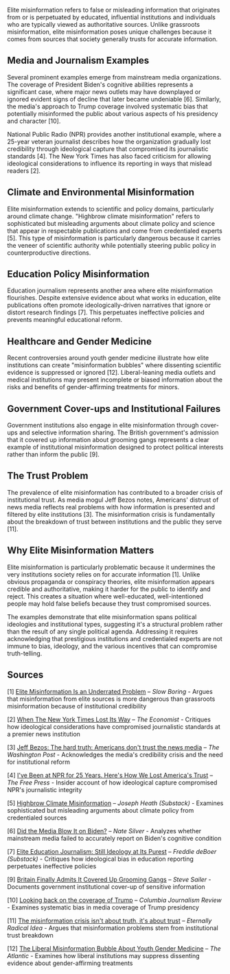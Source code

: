 Elite misinformation refers to false or misleading information that originates from or is perpetuated by educated, influential institutions and individuals who are typically viewed as authoritative sources. Unlike grassroots misinformation, elite misinformation poses unique challenges because it comes from sources that society generally trusts for accurate information.

## Media and Journalism Examples

Several prominent examples emerge from mainstream media organizations. The coverage of President Biden's cognitive abilities represents a significant case, where major news outlets may have downplayed or ignored evident signs of decline that later became undeniable [6]. Similarly, the media's approach to Trump coverage involved systematic bias that potentially misinformed the public about various aspects of his presidency and character [10].

National Public Radio (NPR) provides another institutional example, where a 25-year veteran journalist describes how the organization gradually lost credibility through ideological capture that compromised its journalistic standards [4]. The New York Times has also faced criticism for allowing ideological considerations to influence its reporting in ways that mislead readers [2].

## Climate and Environmental Misinformation

Elite misinformation extends to scientific and policy domains, particularly around climate change. "Highbrow climate misinformation" refers to sophisticated but misleading arguments about climate policy and science that appear in respectable publications and come from credentialed experts [5]. This type of misinformation is particularly dangerous because it carries the veneer of scientific authority while potentially steering public policy in counterproductive directions.

## Education Policy Misinformation

Education journalism represents another area where elite misinformation flourishes. Despite extensive evidence about what works in education, elite publications often promote ideologically-driven narratives that ignore or distort research findings [7]. This perpetuates ineffective policies and prevents meaningful educational reform.

## Healthcare and Gender Medicine

Recent controversies around youth gender medicine illustrate how elite institutions can create "misinformation bubbles" where dissenting scientific evidence is suppressed or ignored [12]. Liberal-leaning media outlets and medical institutions may present incomplete or biased information about the risks and benefits of gender-affirming treatments for minors.

## Government Cover-ups and Institutional Failures

Government institutions also engage in elite misinformation through cover-ups and selective information sharing. The British government's admission that it covered up information about grooming gangs represents a clear example of institutional misinformation designed to protect political interests rather than inform the public [9].

## The Trust Problem

The prevalence of elite misinformation has contributed to a broader crisis of institutional trust. As media mogul Jeff Bezos notes, Americans' distrust of news media reflects real problems with how information is presented and filtered by elite institutions [3]. The misinformation crisis is fundamentally about the breakdown of trust between institutions and the public they serve [11].

## Why Elite Misinformation Matters

Elite misinformation is particularly problematic because it undermines the very institutions society relies on for accurate information [1]. Unlike obvious propaganda or conspiracy theories, elite misinformation appears credible and authoritative, making it harder for the public to identify and reject. This creates a situation where well-educated, well-intentioned people may hold false beliefs because they trust compromised sources.

The examples demonstrate that elite misinformation spans political ideologies and institutional types, suggesting it's a structural problem rather than the result of any single political agenda. Addressing it requires acknowledging that prestigious institutions and credentialed experts are not immune to bias, ideology, and the various incentives that can compromise truth-telling.

## Sources

[1] [Elite Misinformation Is an Underrated Problem](https://www.slowboring.com/p/elite-misinformation-is-an-underrated) – *Slow Boring* - Argues that misinformation from elite sources is more dangerous than grassroots misinformation because of institutional credibility

[2] [When The New York Times Lost Its Way](https://www.economist.com/1843/2023/12/14/when-the-new-york-times-lost-its-way) – *The Economist* - Critiques how ideological considerations have compromised journalistic standards at a premier news institution

[3] [Jeff Bezos: The hard truth: Americans don't trust the news media](https://www.washingtonpost.com/opinions/2024/10/28/jeff-bezos-washington-post-trust/) – *The Washington Post* - Acknowledges the media's credibility crisis and the need for institutional reform

[4] [I've Been at NPR for 25 Years. Here's How We Lost America's Trust](https://www.thefp.com/p/npr-editor-how-npr-lost-americas-trust) – *The Free Press* - Insider account of how ideological capture compromised NPR's journalistic integrity

[5] [Highbrow Climate Misinformation](https://josephheath.substack.com/p/highbrow-climate-misinformation) – *Joseph Heath (Substack)* - Examines sophisticated but misleading arguments about climate policy from credentialed sources

[6] [Did the Media Blow It on Biden?](https://www.natesilver.net/p/did-the-media-blow-it-on-biden) – *Nate Silver* - Analyzes whether mainstream media failed to accurately report on Biden's cognitive condition

[7] [Elite Education Journalism: Still Ideology at Its Purest](https://freddiedeboer.substack.com/p/elite-education-journalism-still) – *Freddie deBoer (Substack)* - Critiques how ideological bias in education reporting perpetuates ineffective policies

[9] [Britain Finally Admits It Covered Up Grooming Gangs](https://www.stevesailer.net/p/britain-finally-admits-it-covered) – *Steve Sailer* - Documents government institutional cover-up of sensitive information

[10] [Looking back on the coverage of Trump](https://www.cjr.org/special_report/trumped-up-press-versus-president-ed-note.php) – *Columbia Journalism Review* - Examines systematic bias in media coverage of Trump presidency

[11] [The misinformation crisis isn't about truth, it's about trust](https://eternallyradicalidea.com/p/the-misinformation-crisis-isnt-about) – *Eternally Radical Idea* - Argues that misinformation problems stem from institutional trust breakdown

[12] [The Liberal Misinformation Bubble About Youth Gender Medicine](https://www.theatlantic.com/ideas/archive/2025/06/transgender-youth-skrmetti/683350/) – *The Atlantic* - Examines how liberal institutions may suppress dissenting evidence about gender-affirming treatments
